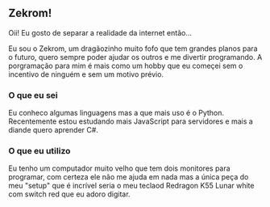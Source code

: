 ## Zekrom!

Oii! Eu gosto de separar a realidade da internet então...

Eu sou o Zekrom, um dragãozinho muito fofo que tem grandes planos para o futuro, quero sempre poder ajudar os outros e me divertir programando.
A porgramação para mim é mais como um hobby que eu começei sem o incentivo de ninguém e sem um motivo prévio.

### O que eu sei

Eu conheco algumas linguagens mas a que mais uso é o Python. Recentemente estou estudando mais JavaScript para servidores e mais a diande quero aprender C#.

### O que eu utilizo

Eu tenho um computador muito velho que tem dois monitores para programar, com certeza ele não me ajuda em nada mas a única peça do meu "setup" que é incrível seria o meu teclaod Redragon K55 Lunar white com switch red que eu adoro digitar.
